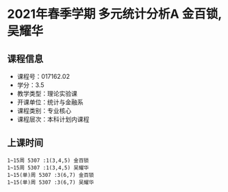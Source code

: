 # 2021年春季学期 多元统计分析A 金百锁, 吴耀华






## 课程信息

- 课程号：017162.02
- 学分：3.5
- 教学类型：理论实验课
- 开课单位：统计与金融系
- 课程类别：专业核心
- 课程层次：本科计划内课程

## 上课时间

```
1~15周 5307 :1(3,4,5) 金百锁
1~15周 5307 :1(3,4,5) 吴耀华
1~15(单)周 5307 :3(6,7) 金百锁
1~15(单)周 5307 :3(6,7) 吴耀华
```

